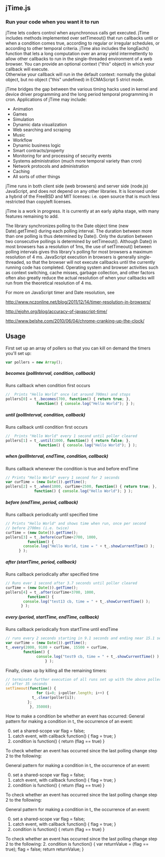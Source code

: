 ## jTime.js
### Run your code when you want it to run


jTime lets coders control when asynchronous calls get executed. jTime 
includes methods implemented over setTimeout() that run callbacks 
until or when a condition comes true, according to regular or irregular 
schedules, or according to other temporal criteria.  jTime also 
includes the longEach() function that lets a long computation 
over an array yield intermettently to allow other callbacks to run in 
the single-threaded environment of a web browser. You can provide an 
optional context ("this" object) in which your callback will execute.  
Otherwise your callback will run in the default context: normally the 
global object, but no object ("this" undefined) in ECMAScript 5 strict mode.

jTime bridges the gap between the various timing hacks used in kernel and 
device driver programming and the long period temporal programming in 
cron. Applications of jTime may include:

* Animation
* Games
* Simulation
* Dynamic data visualization
* Web searching and scraping
* Music
* Workflow
* Dynamic business logic
* Smart contracts/property
* Monitoring for and processing of security events
* Systems administration (much more temporal variety than cron)
* Network protocols and administration 
* Caching
* All sorts of other things

jTime runs in both client side (web browsers) and server side (node.js) 
JavaScript, and does not depend on any other libraries. It is licensed 
under a hybrid of the FreeBSD and MIT licenses: i.e. open source that is 
much less restricted than copyleft licenses.

jTime is a work in progress. It is currently at an early alpha
stage, with many features remaining to add.

The library synchronizes polling to the Date object time
        (new Date).getTime()
during each polling interval. The duration between more than one
polling is thus determined by Date(). Only the duration between 
two consecutive pollings is determined by setTimeout(). Although
Date() in most browsers has a resolution of 1ms, the use of
setTimeout() between polling intervals gives this library's polling 
for most browsers a maximum resolution of 4 ms.  JavaScript execution in 
browsers is generally single-threaded, so that the browser will not execute 
callbacks until the currently running code has completed.  Operating system and
browser activities such as context switching, cache misses, garbage
collection, and other factors often also greatly reduce the actual
resolution of when your callbacks will run from the theoretical 
resolution of 4 ms.


For more on JavaScript timer and Date resolution, see 

http://www.nczonline.net/blog/2011/12/14/timer-resolution-in-browsers/

http://ejohn.org/blog/accuracy-of-javascript-time/

http://www.belshe.com/2010/06/04/chrome-cranking-up-the-clock/

## Usage
First set up an array of pollers so that you can kill on demand the timers
you'll set up:

``` javascript
var pollers = new Array();
```


##### becomes (pollInterval, condition, callback) 
Runs callback when condition first occurs

``` javascript
//  Prints "Hello World" once (at around 700ms) and stops
pollers[0] = t_.becomes(700, function() { return true; }, 
              function() { console.log("Hello World"); } );
```


##### until (pollInterval, condition, callback)
Runs callback until condition first occurs

``` javascript
//  Prints "Hello World" every 1 second until poller cleared
pollers[1] = t_.until(1000, function() { return false; }, 
               function() { console.log("Hello World"); } );
```

##### when (pollInterval, endTime, condition, callback)
Runs callback whenever the condition is true and before endTime

``` javascript
// Prints "Hello World" every 1 second for 2 seconds
var curTime = (new Date()).getTime();
pollers[2] = t_.when(1000, curTime+2500, function() { return true; }, 
             function() { console.log("Hello World"); } );
```

##### before (endTime, period, callback)
Runs callback periodically until specified time

``` javascript
// Prints "Hello World" and shows time when run, once per second
// before 2700ms (i.e. twice)
curTime = (new Date()).getTime();
pollers[3] = t_.before(curTime+2700, 1000,
          function() { 
	    console.log("Hello World, time = " + t_.showCurrentTime() ); 
	  } );
```

##### after (startTime, period, callback)
Runs callback periodically after specified time

``` javascript
// Runs ever 1 second after 3.7 seconds until poller cleared
curTime = (new Date()).getTime();
pollers[4] = t_.after(curTime+3700, 1000,
          function() { 
	    console.log("test13 cb, time = " + t_.showCurrentTime() ); 
	   } );
```

##### every (period, startTime, endTime, callback)
Runs callback periodically from startTime until endTime

``` javascript
// runs every 2 seconds starting in 9.1 seconds and ending near 15.1 seconds
var curTime = (new Date()).getTime();
t_.every(2000, 9100 + curTime, 15500 + curTime,
        function() { 
	          console.log("test9 cb, time = " + t_.showCurrentTime() ); 
		          } );
```

Finally, clean up by killing all the remaining timers:

``` javascript
// terminate further execution of all runs set up with the above pollers
// after 35 seconds
setTimeout(function() {
              for (i=0; i<poller.length; i++) {
	        t_.clear(poller[i]);
	      };
           }, 35000);
```

How to make a condition be whether an event has occurred:
General pattern for making a condition in t_ the occurrence of an event:

0. set a shared-scope var flag = false;
1. catch event, with callback function() { flag = true; }
2. condition is function() { return (flag == true) }

To check whether an event has occurred since the last polling change step 2 to the following:

General pattern for making a condition in t_ the occurrence of an event:

0. set a shared-scope var flag = false;
1. catch event, with callback function() { flag = true; }
2. condition is function() { return (flag == true) }

To check whether an event has occurred since the last polling change step 2 to the following:


General pattern for making a condition in t_ the occurrence of an event:

0. set a shared-scope var flag = false;
1. catch event, with callback function() { flag = true; }
2. condition is function() { return (flag == true) }

To check whether an event has occurred since the last polling change step 2 to the following:
2. condition is function() { var returnValue = (flag == true); flag = false; return returnValue; }


